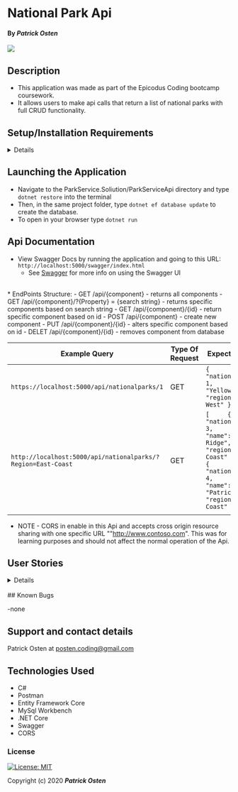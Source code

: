 #  National Park Api

#### By _**Patrick Osten**_

![](ReadMeAssets/recording.gif)

## Description
- This application was made as part of the Epicodus Coding bootcamp coursework.
- It allows users to make api calls that return a list of national parks with full CRUD functionality.

## Setup/Installation Requirements

<details>

Software Requirements
* An up to date internet browser 
* <a href="https://dotnet.microsoft.com/download">.NET Core</a> 
* Code editor such as <a href="https://code.visualstudio.com/">Visual Studio Code</a>
* <a href="https://dev.mysql.com/downloads/workbench/">MySQL Workbench</a>
* <a href="https://www.postman.com/downloads/">Postman</a> (Optional)

Install Dotnet Script
* In the terminal, run this command `dotnet tool install -g dotnet-script`

Open by Downloading or Cloning
* From this link <https://github.com/POsten040/ParkServiceApi>
* Download this repository to your computer by clicking the green Code button and 'Download Zip'
* Or clone the repository with `git clone `

AppSettings
* This project requires an AppSettings file. Create your `appsettings.json` file in the main `Library` directory. 
* Format your `appsettings.json` file as follows including your unique password that was created at MySqlWorkbench installation:
```
{
  "ConnectionStrings":{
      "DefaultConnection": "Server=localhost;Port=3306;database=parkapi;uid=root;pwd=<YourPassword>;"
  }
}
```
* Update the Server, Port, and User ID as needed.

</details>

## Launching the Application
* Navigate to the ParkService.Soliution/ParkServiceApi directory and type `dotnet restore` into the terminal
* Then, in the same project folder, type `dotnet ef database update` to create the database. 
* To open in your browser type `dotnet run` 

## Api Documentation
* View Swagger Docs by running the application and going to this URL: `http://localhost:5000/swagger/index.html`
  - See [Swagger](https://swagger.io/tools/swagger-ui/) for more info on using the Swagger UI
<br>
* EndPoints Structure:
  - GET /api/{component} 
    - returns all components
  - GET /api/{component}/?{Property} = {search string} 
    - returns specific components based on search string
  - GET /api/{component}/{id}
    - return specific component based on id 
  - POST /api/{component}
    - create new component
  - PUT /api/{component}/{id}
    - alters specific component based on id
  - DELET /api/{component}/{id}
    - removes component from database

| Example Query                                              | Type Of Request | Expected OutPut                                                                                                                                                                                                      |
|------------------------------------------------------------|-----------------|----------------------------------------------------------------------------------------------------------------------------------------------------------------------------------------------------------------------|
| `https://localhost:5000/api/nationalparks/1`           | GET             | ` {     "nationalParkId": 1,     "name": "YellowStone",     "region": "Mid-West" } `                                                                                                                           |
| `http://localhost:5000/api/nationalparks/?Region=East-Coast` | GET             | `[     {         "nationalParkId": 3,         "name": "Blue Ridge",         "region": "East-Coast"     },     {         "nationalParkId": 4,         "name": "Patrick's Park",         "region": "East-Coast"     } ]` |
|                                                            |                 |                                                                                                                                                                                                                      |
* NOTE - CORS in enable in this Api and accepts cross origin resource sharing with one specific URL ""http://www.contoso.com". This was for learning purposes and should not affect the normal operation of the Api.
## User Stories
<details>

| User Stories                                                                                                                                                                                                                                                               |   |
|----------------------------------------------------------------------------------------------------------------------------------------------------------------------------------------------------------------------------------------------------------------------------|---|
| The application should let users look up a list of national parks.                                                                                                                               |   |                                                                                                    
</details>
<br>
## Known Bugs

-none

## Support and contact details

Patrick Osten at <posten.coding@gmail.com> 

## Technologies Used

* C#
* Postman
* Entity Framework Core
* MySql Workbench
* .NET Core
* Swagger
* CORS

### License

[![License: MIT](https://img.shields.io/badge/License-MIT-yellow.svg)](https://opensource.org/licenses/MIT)

Copyright (c) 2020 **_Patrick Osten_**